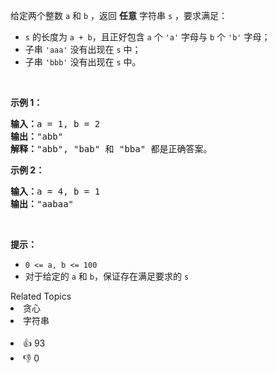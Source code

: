<p>给定两个整数 <code>a</code>&nbsp;和 <code>b</code>&nbsp;，返回&nbsp;<strong>任意</strong>&nbsp;字符串 <code>s</code>&nbsp;，要求满足：</p>

<ul> 
 <li><code>s</code>&nbsp;的长度为 <code>a + b</code>，且正好包含&nbsp;<code>a</code>&nbsp;个 <code>'a'</code>&nbsp;字母与&nbsp;<code>b</code> 个 <code>'b'</code>&nbsp;字母；</li> 
 <li>子串&nbsp;<code>'aaa'</code>&nbsp;没有出现在 <code>s</code>&nbsp;中；</li> 
 <li>子串&nbsp;<code>'bbb'</code> 没有出现在 <code>s</code>&nbsp;中。</li> 
</ul>

<p>&nbsp;</p>

<p><strong>示例 1：</strong></p>

<pre>
<strong>输入：</strong>a = 1, b = 2
<strong>输出：</strong>"abb"
<strong>解释：</strong>"abb", "bab" 和 "bba" 都是正确答案。
</pre>

<p><strong>示例 2：</strong></p>

<pre>
<strong>输入：</strong>a = 4, b = 1
<strong>输出：</strong>"aabaa"</pre>

<p>&nbsp;</p>

<p><strong>提示：</strong></p>

<ul> 
 <li><code>0 &lt;= a, b&nbsp;&lt;= 100</code></li> 
 <li>对于给定的 <code>a</code> 和 <code>b</code>，保证存在满足要求的 <code>s</code>&nbsp;</li> 
</ul> 
<span style="display:block"><span style="height:0px"><span style="position:absolute">​​​</span></span></span>

<div><div>Related Topics</div><div><li>贪心</li><li>字符串</li></div></div><br><div><li>👍 93</li><li>👎 0</li></div>